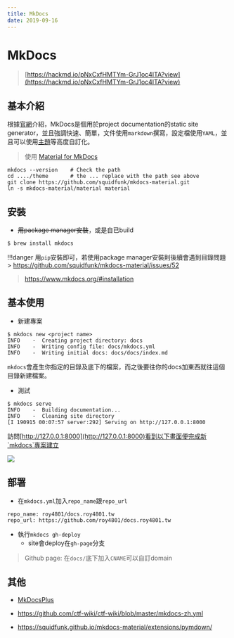 ```yaml
---
title: MkDocs
date: 2019-09-16
---
```

# MkDocs
> [https://hackmd.io/pNxCxfHMTYm-GrJ1oc4ITA?view](https://hackmd.io/pNxCxfHMTYm-GrJ1oc4ITA?view)
## 基本介紹

根據[官網](https://www.mkdocs.org/)介紹，MkDocs是個用於project documentation的static site generator，並且強調快速、簡單，文件使用`markdown`撰寫，設定檔使用`YAML`，並且可以使用[主題](https://www.mkdocs.org/user-guide/styling-your-docs/#built-in-themes)等高度自訂化。

> 使用 [Material for MkDocs](https://squidfunk.github.io/mkdocs-material/)
```
mkdocs --version    # Check the path
cd ..../theme       # the ... replace with the path see above
git clone https://github.com/squidfunk/mkdocs-material.git
ln -s mkdocs-material/material material
```

## 安裝

* ~~用package manager安裝~~，或是自已build
```
$ brew install mkdocs
```

!!!danger
	用`pip`安裝即可，若使用package manager安裝則後續會遇到目錄問題
	> https://github.com/squidfunk/mkdocs-material/issues/52

> https://www.mkdocs.org/#installation

## 基本使用

* 新建專案
```
$ mkdocs new <project name>
INFO    -  Creating project directory: docs
INFO    -  Writing config file: docs/mkdocs.yml
INFO    -  Writing initial docs: docs/docs/index.md
```

`mkdocs`會產生你指定的目錄及底下的檔案，而之後要往你的docs加東西就往這個目錄新建檔案。

* 測試
```
$ mkdocs serve
INFO    -  Building documentation...
INFO    -  Cleaning site directory
[I 190915 00:07:57 server:292] Serving on http://127.0.0.1:8000
```

訪問[http://127.0.0.1:8000](http://127.0.0.1:8000)看到以下畫面便完成新`mkdocs`專案建立


![](https://i.imgur.com/boO6GZw.png)

## 部署

* 在`mkdocs.yml`加入`repo_name`跟`repo_url`

```
repo_name: roy4801/docs.roy4801.tw
repo_url: https://github.com/roy4801/docs.roy4801.tw
```

* 執行`mkdocs gh-deploy`
    * site會deploy在`gh-page`分支

> Github page: 在`docs/`底下加入`CNAME`可以自訂domain

## 其他

* [MkDocsPlus](https://github.com/bwmarrin/MkDocsPlus)

* https://github.com/ctf-wiki/ctf-wiki/blob/master/mkdocs-zh.yml

* https://squidfunk.github.io/mkdocs-material/extensions/pymdown/